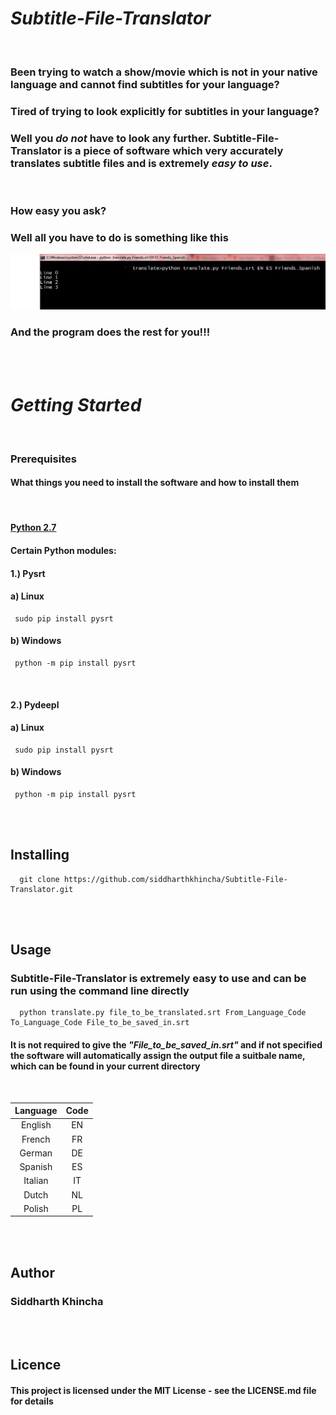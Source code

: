 
# *_Subtitle-File-Translator_*
<br />  

### Been trying to watch a show/movie which is not in your native language and cannot find subtitles for your language?

### Tired of trying to look explicitly for subtitles in your language?

### __Well you **_do not_** have to look any further. Subtitle-File-Translator is a piece of software which very accurately translates subtitle files and is extremely _**easy to use**_.__

<br />

### How easy you ask?
### Well all you have to do is something like this
![Just one command line command and you are done!](https://github.com/siddharthkhincha/Subtitle-File-Translator/blob/master/Media/Capture.JPG)
### And the program does the rest for you!!! 
<br /><br />

# *_Getting Started_*
<br />


### **Prerequisites**

#### What things you need to install the software and how to install them

<br />

####  [Python 2.7](https://www.python.org/downloads/release/python-2714/)


####  Certain Python modules:

#### 1.) Pysrt

####     a)  Linux
```
 sudo pip install pysrt       
```

####     b)  Windows
```
 python -m pip install pysrt  
```
<br />

#### 2.) Pydeepl

####     a)   Linux
```
 sudo pip install pysrt       
```


####     b)  Windows
```
 python -m pip install pysrt  
```
<br />
<br />


## Installing

```
  git clone https://github.com/siddharthkhincha/Subtitle-File-Translator.git
```   
   
<br />
<br />

## Usage

### Subtitle-File-Translator is extremely easy to use and can be run using the command line directly


```
  python translate.py file_to_be_translated.srt From_Language_Code To_Language_Code File_to_be_saved_in.srt        

```
#### It is not required to give the _"File_to_be_saved_in.srt"_ and if not specified the software will automatically assign the output file a suitbale name, which can be found in your current directory
<br />

|  Language  |   Code  |
|:----------:|:-------:|
|  English   |   EN    |
|  French    |   FR    |
|  German    |   DE    |
|  Spanish   |   ES    |
|  Italian   |   IT    |
|  Dutch     |   NL    |
|  Polish    |   PL    |

<br />
<br />

## Author

### Siddharth Khincha

<br />
<br />

## Licence

#### This project is licensed under the MIT License - see the LICENSE.md file for details

